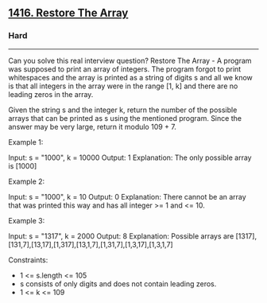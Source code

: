 <h2><a href="https://leetcode.com/problems/restore-the-array/">1416. Restore The Array</a></h2><h3>Hard</h3><hr>Can you solve this real interview question? Restore The Array - A program was supposed to print an array of integers. The program forgot to print whitespaces and the array is printed as a string of digits s and all we know is that all integers in the array were in the range [1, k] and there are no leading zeros in the array.

Given the string s and the integer k, return the number of the possible arrays that can be printed as s using the mentioned program. Since the answer may be very large, return it modulo 109 + 7.

Example 1:

Input: s = "1000", k = 10000
Output: 1
Explanation: The only possible array is [1000]

Example 2:

Input: s = "1000", k = 10
Output: 0
Explanation: There cannot be an array that was printed this way and has all integer >= 1 and <= 10.

Example 3:

Input: s = "1317", k = 2000
Output: 8
Explanation: Possible arrays are [1317],[131,7],[13,17],[1,317],[13,1,7],[1,31,7],[1,3,17],[1,3,1,7]

Constraints:

- 1 <= s.length <= 105
- s consists of only digits and does not contain leading zeros.
- 1 <= k <= 109
